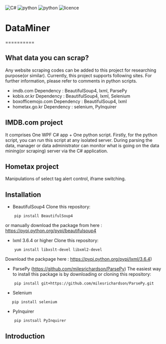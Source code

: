 ![C#](https://img.shields.io/badge/C%23-.net4.5-blue.svg)
![python](https://img.shields.io/badge/python-2.x-blue.svg)
![python](https://img.shields.io/badge/python-3.x-blue.svg)
![licence](https://img.shields.io/badge/License-Apache2.0-green.svg)

# DataMiner
==========

What data you can scrap?
------------
Any website scraping codes can be added to this project for researching purpose(or similar). 
Currently, this project supports following sites. For further information, please refer to comments in python scripts.
* imdb.com
Dependency : BeautifulSoup4, lxml, ParsePy
* kobis.or.kr
Dependency : BeautifulSoup4, lxml, Selenium
* boxofficemojo.com
Dependency : BeautifulSoup4, lxml
* hometax.go.kr
Dependency : selenium, PyInquirer

IMDB.com project
------------
It comprises One WPF C# app + One python script.
Firstly, for the python script, you can run this script at any isolated server.
During parsing the data, manager or data administrator can monitor what is going on the data mining(or scraping) server via the C# application.

Hometax project
------------
Manipulations of select tag alert control, iframe switching.
   

Installation
------------
* BeautifulSoup4
Clone this repository:
```
    pip install BeautifulSoup4
 ```
or manually download the package from here : 
https://pypi.python.org/pypi/beautifulsoup4

* lxml 3.6.4 or higher
Clone this repository:
```
    yum install libxslt-devel libxml2-devel
```
Download the packpage here : 
    https://pypi.python.org/pypi/lxml/3.6.4)

* ParsePy (https://github.com/milesrichardson/ParsePy)
The easiest way to install this package is by downloading or
cloning this repository:
```
    pip install git+https://github.com/milesrichardson/ParsePy.git
```

* Selenium
```
   pip install selenium
```
* PyInquirer
```
    pip instsall PyInquirer
```
Introduction
------------
